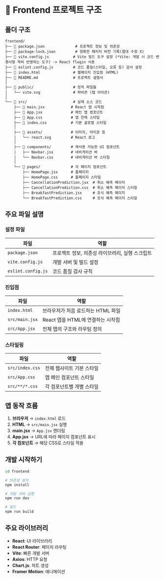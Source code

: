 # 📁 Frontend 프로젝트 구조

## 폴더 구조
```
frontend/
├── 📄 package.json              # 프로젝트 정보 및 의존성
├── 📄 package-lock.json         # 정확한 패키지 버전 기록(절대 수정 X)
├── 📄 vite.config.js           # Vite 빌드 도구 설정 (*Vite: 개발 시 코드 변경사항 즉비 반영하는 도구) -> React flugin 사용
├── 📄 eslint.config.js         # 코드 품질(스타일, 오류 등) 검사 설정 
├── 📄 index.html               # 웹페이지 진입점 (HTML)
├── 📄 README.md                # 프로젝트 설명서
│
├── 📁 public/                  # 정적 파일들
│   └── vite.svg               # 파비콘 (탭 아이콘)
│
└── 📁 src/                     # 실제 소스 코드
    ├── 📄 main.jsx            # React 앱 시작점
    ├── 📄 App.jsx             # 메인 앱 컴포넌트
    ├── 📄 App.css             # 앱 전체 스타일
    ├── 📄 index.css           # 기본 글로벌 스타일
    │
    ├── 📁 assets/             # 이미지, 아이콘 등
    │   └── react.svg         # React 로고
    │
    ├── 📁 components/         # 재사용 가능한 UI 컴포넌트
    │   ├── Navbar.jsx        # 네비게이션 바
    │   └── Navbar.css        # 네비게이션 바 스타일
    │
    └── 📁 pages/              # 각 페이지 컴포넌트
        ├── HomePage.jsx      # 홈페이지
        ├── HomePage.css      # 홈페이지 스타일
        ├── CancellationPrediction.jsx  # 취소 예측 페이지
        ├── CancellationPrediction.css  # 취소 예측 페이지 스타일
        ├── BreakfastPrediction.jsx     # 조식 예측 페이지
        └── BreakfastPrediction.css     # 조식 예측 페이지 스타일
```

## 주요 파일 설명

### 설정 파일
| 파일 | 역할 |
|------|------|
| `package.json` | 프로젝트 정보, 의존성 라이브러리, 실행 스크립트 |
| `vite.config.js` | 개발 서버 및 빌드 설정 |
| `eslint.config.js` | 코드 품질 검사 규칙 |

### 진입점
| 파일 | 역할 |
|------|------|
| `index.html` | 브라우저가 처음 로드하는 HTML 파일 |
| `src/main.jsx` | React 앱을 HTML에 연결하는 시작점 |
| `src/App.jsx` | 전체 앱의 구조와 라우팅 정의 |

### 스타일링
| 파일 | 역할 |
|------|------|
| `src/index.css` | 전체 웹사이트 기본 스타일 |
| `src/App.css` | 앱 메인 컴포넌트 스타일 |
| `src/**/*.css` | 각 컴포넌트별 개별 스타일 |

## 앱 동작 흐름

1. **브라우저** → `index.html` 로드
2. **HTML** → `src/main.jsx` 실행
3. **main.jsx** → `App.jsx` 렌더링
4. **App.jsx** → URL에 따라 페이지 컴포넌트 표시
5. **각 컴포넌트** → 해당 CSS로 스타일 적용

## 개발 시작하기

```bash
cd frontend

# 의존성 설치
npm install

# 개발 서버 실행
npm run dev

# 빌드
npm run build
```

## 주요 라이브러리

- **React**: UI 라이브러리
- **React Router**: 페이지 라우팅
- **Vite**: 빠른 개발 서버
- **Axios**: HTTP 요청
- **Chart.js**: 차트 생성
- **Framer Motion**: 애니메이션